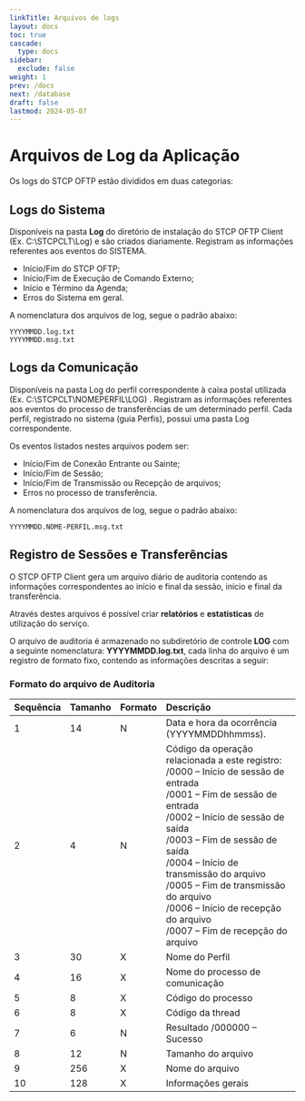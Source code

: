 ```yaml
---
linkTitle: Arquivos de logs 
layout: docs
toc: true
cascade:
  type: docs
sidebar:
  exclude: false
weight: 1
prev: /docs
next: /database
draft: false
lastmod: 2024-05-07
---
```

# Arquivos de Log da Aplicação

Os logs do STCP OFTP estão divididos em duas categorias:

## Logs do Sistema

Disponíveis na pasta **Log** do diretório de instalação do STCP OFTP Client (Ex. C:\STCPCLT\Log) e são criados diariamente. Registram as informações referentes aos eventos do SISTEMA.

- Início/Fim do STCP OFTP;
- Início/Fim de Execução de Comando Externo;
- Início e Término da Agenda;
- Erros do Sistema em geral.

A nomenclatura dos arquivos de log, segue o padrão abaixo:

```
YYYYMMDD.log.txt
YYYYMMDD.msg.txt
```

## Logs da Comunicação

Disponíveis na pasta Log do perfil correspondente à caixa postal utilizada (Ex. C:\STCPCLT\NOMEPERFIL\LOG) . Registram as informações referentes aos eventos do processo de transferências de um determinado perfil. Cada perfil, registrado no sistema (guia Perfis), possui uma pasta Log correspondente.

Os eventos listados nestes arquivos podem ser:
- Início/Fim de Conexão Entrante ou Sainte;
- Início/Fim de Sessão;
- Início/Fim de Transmissão ou Recepção de arquivos;
- Erros no processo de transferência.

A nomenclatura dos arquivos de log, segue o padrão abaixo:

```
YYYYMMDD.NOME-PERFIL.msg.txt
```

## Registro de Sessões e Transferências

O STCP OFTP Client gera um arquivo diário de auditoria contendo as informações correspondentes ao início e final da sessão, início e final da transferência.

Através destes arquivos é possível criar **relatórios** e **estatísticas** de utilização do serviço.

O arquivo de auditoria é armazenado no subdiretório de controle **LOG** com a seguinte nomenclatura: **YYYYMMDD.log.txt**, cada linha do arquivo é um registro de formato fixo, contendo as informações descritas a seguir:


### Formato do arquivo de Auditoria

Sequência| Tamanho| Formato| Descrição
:---     | :---   | :---   | :---
1        | 14     | N      | Data e hora da ocorrência (YYYYMMDDhhmmss).
2        | 4      | N      | Código da operação relacionada a este registro: <br> /0000 – Início de sessão de entrada <br>/0001 – Fim de sessão de entrada <br> /0002 – Início de sessão de saída <br> /0003 – Fim de sessão de saída <br> /0004 – Início de transmissão do arquivo <br> /0005 – Fim de transmissão do arquivo <br> /0006 – Início de recepção do arquivo <br> /0007 – Fim de recepção do arquivo
3        | 30     | X      | Nome do Perfil
4        | 16     | X      | Nome do processo de comunicação
5        | 8      | X      | Código do processo
6        | 8      | X      | Código da thread
7        | 6      | N      | Resultado /000000 – Sucesso
8        | 12     | N      | Tamanho do arquivo
9        | 256    | X      | Nome do arquivo
10       | 128    | X      | Informações gerais

